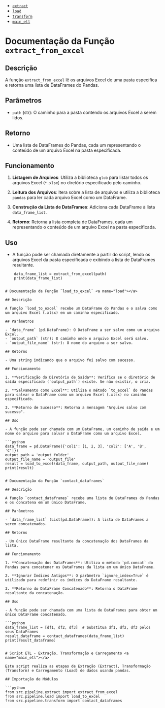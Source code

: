    - [ `extract`](#extract)
   - [ `load`](#load)
   - [ `transform`](#transform)
   - [ `main_etl`](#main_etl)


# Documentação da Função `extract_from_excel` <a name="extract"></a>

## Descrição

A função `extract_from_excel` lê os arquivos Excel de uma pasta específica e retorna uma lista de DataFrames do Pandas.

## Parâmetros

- `path` (str): O caminho para a pasta contendo os arquivos Excel a serem lidos.

## Retorno

- Uma lista de DataFrames do Pandas, cada um representando o conteúdo de um arquivo Excel na pasta especificada.

## Funcionamento

1. **Listagem de Arquivos**: Utiliza a biblioteca `glob` para listar todos os arquivos Excel (`*.xlsx`) no diretório especificado pelo caminho.

2. **Leitura dos Arquivos**: Itera sobre a lista de arquivos e utiliza a biblioteca `pandas` para ler cada arquivo Excel como um DataFrame.

3. **Construção da Lista de DataFrames**: Adiciona cada DataFrame à lista `data_frame_list`.

4. **Retorno**: Retorna a lista completa de DataFrames, cada um representando o conteúdo de um arquivo Excel na pasta especificada.

## Uso

- A função pode ser chamada diretamente a partir do script, lendo os arquivos Excel da pasta especificada e exibindo a lista de DataFrames resultante.

```if __name__ == '__main__':
    data_frame_list = extract_from_excel(path)
    print(data_frame_list)


# Documentação da Função `load_to_excel` <a name="load"></a>

## Descrição

A função `load_to_excel` recebe um DataFrame do Pandas e o salva como um arquivo Excel (.xlsx) em um caminho especificado.

## Parâmetros

- `data_frame` (pd.DataFrame): O DataFrame a ser salvo como um arquivo Excel.
- `output_path` (str): O caminho onde o arquivo Excel será salvo.
- `output_file_name` (str): O nome do arquivo a ser salvo.

## Retorno

- Uma string indicando que o arquivo foi salvo com sucesso.

## Funcionamento

1. **Verificação do Diretório de Saída**: Verifica se o diretório de saída especificado (`output_path`) existe. Se não existir, o cria.

2. **Salvamento como Excel**: Utiliza o método `to_excel` do Pandas para salvar o DataFrame como um arquivo Excel (.xlsx) no caminho especificado.

3. **Retorno de Sucesso**: Retorna a mensagem "Arquivo salvo com sucesso".

## Uso

- A função pode ser chamada com um DataFrame, um caminho de saída e um nome de arquivo para salvar o DataFrame como um arquivo Excel.

```python
data_frame = pd.DataFrame({'col1': [1, 2, 3], 'col2': ['A', 'B', 'C']})
output_path = 'output_folder'
output_file_name = 'output_file'
result = load_to_excel(data_frame, output_path, output_file_name)
print(result)


# Documentação da Função `contact_dataframes`

## Descrição

A função `contact_dataframes` recebe uma lista de DataFrames do Pandas e os concatena em um único DataFrame.

## Parâmetros

- `data_frame_list` (List[pd.DataFrame]): A lista de DataFrames a serem concatenados.

## Retorno

- Um único DataFrame resultante da concatenação dos DataFrames da lista.

## Funcionamento

1. **Concatenação dos DataFrames**: Utiliza o método `pd.concat` do Pandas para concatenar os DataFrames da lista em um único DataFrame.

2. **Ignorar Índices Antigos**: O parâmetro `ignore_index=True` é utilizado para redefinir os índices do DataFrame resultante.

3. **Retorno do DataFrame Concatenado**: Retorna o DataFrame resultante da concatenação.

## Uso

- A função pode ser chamada com uma lista de DataFrames para obter um único DataFrame concatenado.

```python
data_frame_list = [df1, df2, df3]  # Substitua df1, df2, df3 pelos seus DataFrames
result_dataframe = contact_dataframes(data_frame_list)
print(result_dataframe)


# Script ETL - Extração, Transformação e Carregamento <a name="main_etl"></a>

Este script realiza as etapas de Extração (Extract), Transformação (Transform) e Carregamento (Load) de dados usando pandas.

## Importação de Módulos

```python
from src.pipeline.extract import extract_from_excel
from src.pipeline.load import load_to_excel
from src.pipeline.transform import contact_dataframes





